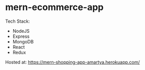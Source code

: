 # mern-ecommerce-app
Tech Stack:
- NodeJS
- Express
- MongoDB
- React
- Redux

Hosted at: https://mern-shopping-app-amartya.herokuapp.com/

